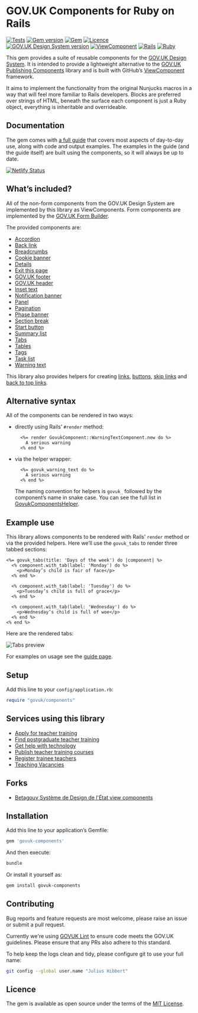# GOV.UK Components for Ruby on Rails

[![Tests](https://github.com/x-govuk/govuk-components/actions/workflows/tests.yml/badge.svg?branch=main)](https://github.com/x-govuk/govuk-components/actions/workflows/tests.yml)
[![Gem version](https://badge.fury.io/rb/govuk-components.svg)](https://badge.fury.io/rb/govuk-components)
[![Gem](https://img.shields.io/gem/dt/govuk-components?logo=rubygems)](https://rubygems.org/gems/govuk-components)
[![Licence](https://img.shields.io/github/license/x-govuk/govuk-components)](https://github.com/x-govuk/govuk-components/blob/main/LICENSE.txt)
[![GOV.UK Design System version](https://img.shields.io/badge/GOV.UK%20Design%20System-5.13.0-brightgreen)](https://design-system.service.gov.uk)
[![ViewComponent](https://img.shields.io/badge/ViewComponent-3.24.0-brightgreen)](https://viewcomponent.org/)
[![Rails](https://img.shields.io/badge/Rails-7.1.5%20%E2%95%B1%207.2.2%20%E2%95%B1%208.0.0-E16D6D)](https://weblog.rubyonrails.org/releases/)
[![Ruby](https://img.shields.io/badge/Ruby-3.2.5%20%20%E2%95%B1%203.2.6%20%20%E2%95%B1%203.3.6-E16D6D)](https://www.ruby-lang.org/en/downloads/)

This gem provides a suite of reusable components for the [GOV.UK Design System](https://design-system.service.gov.uk/). It is intended to provide a lightweight alternative to the [GOV.UK Publishing Components](https://github.com/alphagov/govuk_publishing_components) library and is built with GitHub’s [ViewComponent](https://github.com/github/view_component) framework.

It aims to implement the functionality from the original Nunjucks macros in a way that will feel more familiar to Rails developers. Blocks are preferred over strings of HTML, beneath the surface each component is just a Ruby object, everything is inheritable and overrideable.

## Documentation

The gem comes with [a full guide](https://govuk-components.netlify.app/) that covers most aspects of day-to-day use, along with code and output examples. The examples in the guide (and the guide itself) are built using the components, so it will always be up to date.

[![Netlify Status](https://api.netlify.com/api/v1/badges/d40a5a0a-b086-4c35-b046-97fbcbf9f219/deploy-status)](https://app.netlify.com/sites/govuk-components/deploys)

## What’s included?

All of the non-form components from the GOV.UK Design System are implemented by this library as ViewComponents. Form components are implemented by the [GOV.UK Form Builder](https://govuk-form-builder.netlify.app/).

The provided components are:

* [Accordion](https://govuk-components.netlify.app/components/accordion)
* [Back link](https://govuk-components.netlify.app/components/back-link)
* [Breadcrumbs](https://govuk-components.netlify.app/components/breadcrumbs)
* [Cookie banner](https://govuk-components.netlify.app/components/cookie-banner)
* [Details](https://govuk-components.netlify.app/components/details)
* [Exit this page](https://govuk-components.netlify.app/components/exit-this-page)
* [GOV.UK footer](https://govuk-components.netlify.app/components/footer)
* [GOV.UK header](https://govuk-components.netlify.app/components/header)
* [Inset text](https://govuk-components.netlify.app/components/inset-text)
* [Notification banner](https://govuk-components.netlify.app/components/notification-banner)
* [Panel](https://govuk-components.netlify.app/components/panel)
* [Pagination](https://govuk-components.netlify.app/components/pagination)
* [Phase banner](https://govuk-components.netlify.app/components/phase-banner)
* [Section break](https://govuk-components.netlify.app/components/section-break)
* [Start button](https://govuk-components.netlify.app/components/start-button)
* [Summary list](https://govuk-components.netlify.app/components/summary-list)
* [Tabs](https://govuk-components.netlify.app/components/tabs)
* [Tables](https://govuk-components.netlify.app/components/table)
* [Tags](https://govuk-components.netlify.app/components/tag)
* [Task list](https://govuk-components.netlify.app/components/task-list)
* [Warning text](https://govuk-components.netlify.app/components/warning-text)

This library also provides helpers for creating [links](https://govuk-components.netlify.app/helpers/link),
[buttons](https://govuk-components.netlify.app/helpers/button), [skip links](https://govuk-components.netlify.app/helpers/skip-link)
and [back to top links](https://govuk-components.netlify.app/helpers/back-to-top-link).

## Alternative syntax

All of the components can be rendered in two ways:

* directly using Rails’ `#render` method:

  ```erb
    <%= render GovukComponent::WarningTextComponent.new do %>
      A serious warning
    <% end %>
  ```

* via the helper wrapper:

  ```erb
    <%= govuk_warning_text do %>
      A serious warning
    <% end %>
  ```

  The naming convention for helpers is `govuk_` followed by the component’s name in snake case. You can see the full list in [GovukComponentsHelper](app/helpers/govuk_components_helper.rb).

## Example use

This library allows components to be rendered with Rails’ `render` method or via the provided helpers. Here we’ll use the `govuk_tabs` to render three tabbed sections:

```erb
<%= govuk_tabs(title: 'Days of the week') do |component| %>
  <% component.with_tab(label: 'Monday') do %>
    <p>Monday’s child is fair of face</p>
  <% end %>

  <% component.with_tab(label: 'Tuesday') do %>
    <p>Tuesday’s child is full of grace</p>
  <% end %>

  <% component.with_tab(label: 'Wednesday') do %>
    <p>Wednesday’s child is full of woe</p>
  <% end %>
<% end %>
```

Here are the rendered tabs:

![Tabs preview](docs/images/tabs.png)

For examples on usage see the [guide page](https://govuk-components.netlify.app/).

## Setup

Add this line to your `config/application.rb`:

```ruby
require "govuk/components"
```

## Services using this library

* [Apply for teacher training](https://github.com/DFE-Digital/apply-for-teacher-training)
* [Find postgraduate teacher training](https://github.com/DFE-Digital/find-teacher-training)
* [Get help with technology](https://github.com/DFE-Digital/get-help-with-tech)
* [Publish teacher training courses](https://github.com/DFE-Digital/publish-teacher-training)
* [Register trainee teachers](https://github.com/DFE-Digital/register-trainee-teachers)
* [Teaching Vacancies](https://github.com/DFE-Digital/teaching-vacancies)

## Forks

* [Betagouv Système de Design de l'État view components](https://betagouv.github.io/dsfr-view-components/)

## Installation

Add this line to your application’s Gemfile:

```ruby
gem 'govuk-components'
```

And then execute:

```sh
bundle
```

Or install it yourself as:

```sh
gem install govuk-components
```

## Contributing

Bug reports and feature requests are most welcome, please raise an issue or submit a pull request.

Currently we're using [GOVUK Lint](https://github.com/alphagov/govuk-lint) to ensure code meets the GOV.UK guidelines. Please ensure that any PRs also adhere to this standard.

To help keep the logs clean and tidy, please configure git to use your full name:

```sh
git config --global user.name "Julius Hibbert"
```

## Licence

The gem is available as open source under the terms of the [MIT License](https://opensource.org/licenses/MIT).

